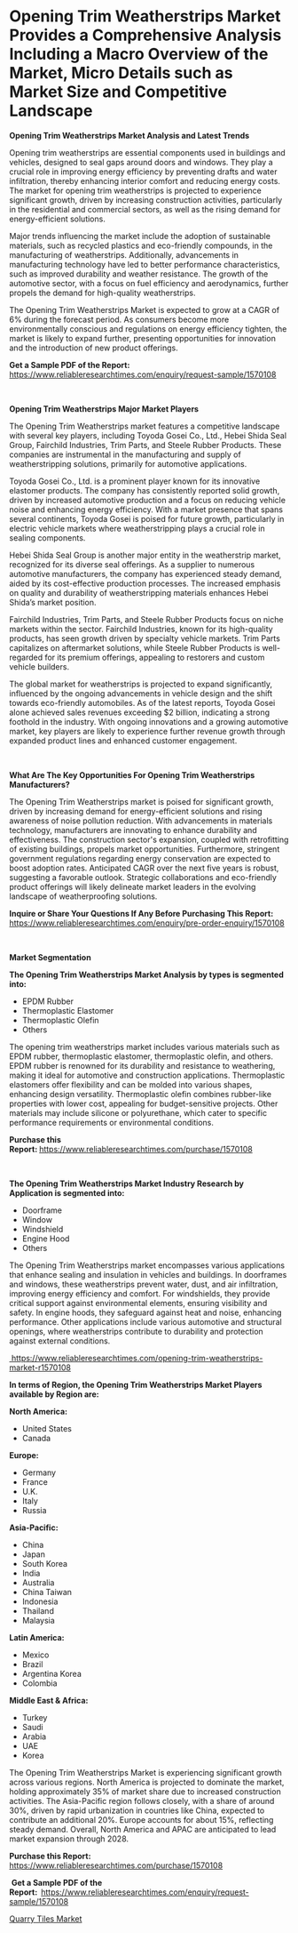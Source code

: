 <p><h1>Opening Trim Weatherstrips Market Provides a Comprehensive Analysis Including a Macro Overview of the Market, Micro Details such as Market Size and Competitive Landscape</h1></p><p><strong>Opening Trim Weatherstrips Market Analysis and Latest Trends</strong></p>
<p><p>Opening trim weatherstrips are essential components used in buildings and vehicles, designed to seal gaps around doors and windows. They play a crucial role in improving energy efficiency by preventing drafts and water infiltration, thereby enhancing interior comfort and reducing energy costs. The market for opening trim weatherstrips is projected to experience significant growth, driven by increasing construction activities, particularly in the residential and commercial sectors, as well as the rising demand for energy-efficient solutions.</p><p>Major trends influencing the market include the adoption of sustainable materials, such as recycled plastics and eco-friendly compounds, in the manufacturing of weatherstrips. Additionally, advancements in manufacturing technology have led to better performance characteristics, such as improved durability and weather resistance. The growth of the automotive sector, with a focus on fuel efficiency and aerodynamics, further propels the demand for high-quality weatherstrips.</p><p>The Opening Trim Weatherstrips Market is expected to grow at a CAGR of 6% during the forecast period. As consumers become more environmentally conscious and regulations on energy efficiency tighten, the market is likely to expand further, presenting opportunities for innovation and the introduction of new product offerings.</p></p>
<p><strong>Get a Sample PDF of the Report:&nbsp;</strong> <a href="https://www.reliableresearchtimes.com/enquiry/request-sample/1570108?utm_campaign=3036&utm_medium=2&utm_source=Github&utm_content=ia&utm_term=25032025&utm_id=opening-trim-weatherstrips">https://www.reliableresearchtimes.com/enquiry/request-sample/1570108</a></p>
<p>&nbsp;</p>
<p><strong>Opening Trim Weatherstrips Major Market Players</strong></p>
<p><p>The Opening Trim Weatherstrips market features a competitive landscape with several key players, including Toyoda Gosei Co., Ltd., Hebei Shida Seal Group, Fairchild Industries, Trim Parts, and Steele Rubber Products. These companies are instrumental in the manufacturing and supply of weatherstripping solutions, primarily for automotive applications.</p><p>Toyoda Gosei Co., Ltd. is a prominent player known for its innovative elastomer products. The company has consistently reported solid growth, driven by increased automotive production and a focus on reducing vehicle noise and enhancing energy efficiency. With a market presence that spans several continents, Toyoda Gosei is poised for future growth, particularly in electric vehicle markets where weatherstripping plays a crucial role in sealing components.</p><p>Hebei Shida Seal Group is another major entity in the weatherstrip market, recognized for its diverse seal offerings. As a supplier to numerous automotive manufacturers, the company has experienced steady demand, aided by its cost-effective production processes. The increased emphasis on quality and durability of weatherstripping materials enhances Hebei Shida’s market position.</p><p>Fairchild Industries, Trim Parts, and Steele Rubber Products focus on niche markets within the sector. Fairchild Industries, known for its high-quality products, has seen growth driven by specialty vehicle markets. Trim Parts capitalizes on aftermarket solutions, while Steele Rubber Products is well-regarded for its premium offerings, appealing to restorers and custom vehicle builders.</p><p>The global market for weatherstrips is projected to expand significantly, influenced by the ongoing advancements in vehicle design and the shift towards eco-friendly automobiles. As of the latest reports, Toyoda Gosei alone achieved sales revenues exceeding $2 billion, indicating a strong foothold in the industry. With ongoing innovations and a growing automotive market, key players are likely to experience further revenue growth through expanded product lines and enhanced customer engagement.</p></p>
<p>&nbsp;</p>
<p><strong>What Are The Key Opportunities For Opening Trim Weatherstrips Manufacturers?</strong></p>
<p><p>The Opening Trim Weatherstrips market is poised for significant growth, driven by increasing demand for energy-efficient solutions and rising awareness of noise pollution reduction. With advancements in materials technology, manufacturers are innovating to enhance durability and effectiveness. The construction sector's expansion, coupled with retrofitting of existing buildings, propels market opportunities. Furthermore, stringent government regulations regarding energy conservation are expected to boost adoption rates. Anticipated CAGR over the next five years is robust, suggesting a favorable outlook. Strategic collaborations and eco-friendly product offerings will likely delineate market leaders in the evolving landscape of weatherproofing solutions.</p></p>
<p><strong>Inquire or Share Your Questions If Any Before Purchasing This Report:</strong> <a href="https://www.reliableresearchtimes.com/enquiry/pre-order-enquiry/1570108?utm_campaign=3036&utm_medium=2&utm_source=Github&utm_content=ia&utm_term=25032025&utm_id=opening-trim-weatherstrips">https://www.reliableresearchtimes.com/enquiry/pre-order-enquiry/1570108</a></p>
<p>&nbsp;</p>
<p><strong>Market Segmentation</strong></p>
<p><strong>The Opening Trim Weatherstrips Market Analysis by types is segmented into:</strong></p>
<p><ul><li>EPDM Rubber</li><li>Thermoplastic Elastomer</li><li>Thermoplastic Olefin</li><li>Others</li></ul></p>
<p><p>The opening trim weatherstrips market includes various materials such as EPDM rubber, thermoplastic elastomer, thermoplastic olefin, and others. EPDM rubber is renowned for its durability and resistance to weathering, making it ideal for automotive and construction applications. Thermoplastic elastomers offer flexibility and can be molded into various shapes, enhancing design versatility. Thermoplastic olefin combines rubber-like properties with lower cost, appealing for budget-sensitive projects. Other materials may include silicone or polyurethane, which cater to specific performance requirements or environmental conditions.</p></p>
<p><strong>Purchase this Report:&nbsp;</strong><a href="https://www.reliableresearchtimes.com/purchase/1570108?utm_campaign=3036&utm_medium=2&utm_source=Github&utm_content=ia&utm_term=25032025&utm_id=opening-trim-weatherstrips">https://www.reliableresearchtimes.com/purchase/1570108</a></p>
<p>&nbsp;</p>
<p><strong>The Opening Trim Weatherstrips Market Industry Research by Application is segmented into:</strong></p>
<p><ul><li>Doorframe</li><li>Window</li><li>Windshield</li><li>Engine Hood</li><li>Others</li></ul></p>
<p><p>The Opening Trim Weatherstrips market encompasses various applications that enhance sealing and insulation in vehicles and buildings. In doorframes and windows, these weatherstrips prevent water, dust, and air infiltration, improving energy efficiency and comfort. For windshields, they provide critical support against environmental elements, ensuring visibility and safety. In engine hoods, they safeguard against heat and noise, enhancing performance. Other applications include various automotive and structural openings, where weatherstrips contribute to durability and protection against external conditions.</p></p>
<p><a href="https://www.reliableresearchtimes.com/opening-trim-weatherstrips-market-r1570108?utm_campaign=3036&utm_medium=2&utm_source=Github&utm_content=ia&utm_term=25032025&utm_id=opening-trim-weatherstrips">&nbsp;https://www.reliableresearchtimes.com/opening-trim-weatherstrips-market-r1570108</a></p>
<p><strong>In terms of Region, the Opening Trim Weatherstrips Market Players available by Region are:</strong></p>
<p>
    <p> <strong> North America: </strong>
        <ul>
            <li>United States</li>
            <li>Canada</li>
        </ul>
        </p> 
    <p> <strong> Europe: </strong>
        <ul>
            <li>Germany</li>
            <li>France</li>
            <li>U.K.</li>
            <li>Italy</li>
            <li>Russia</li>
        </ul>
        </p> 
    <p> <strong> Asia-Pacific: </strong>
        <ul>
            <li>China</li>
            <li>Japan</li>
            <li>South Korea</li>
            <li>India</li>
            <li>Australia</li>
            <li>China Taiwan</li>
            <li>Indonesia</li>
            <li>Thailand</li>
            <li>Malaysia</li>
        </ul>
        </p> 
    <p> <strong> Latin America: </strong>
        <ul>
            <li>Mexico</li>
            <li>Brazil</li>
            <li>Argentina Korea</li>
            <li>Colombia</li>
        </ul>
        </p> 
    <p> <strong> Middle East & Africa: </strong>
        <ul>
            <li>Turkey</li>
            <li>Saudi</li>
            <li>Arabia</li>
            <li>UAE</li>
            <li>Korea</li>
        </ul>
    </p>
    </p>
<p><p>The Opening Trim Weatherstrips Market is experiencing significant growth across various regions. North America is projected to dominate the market, holding approximately 35% of market share due to increased construction activities. The Asia-Pacific region follows closely, with a share of around 30%, driven by rapid urbanization in countries like China, expected to contribute an additional 20%. Europe accounts for about 15%, reflecting steady demand. Overall, North America and APAC are anticipated to lead market expansion through 2028.</p></p>
<p><strong>Purchase this Report: </strong><a href="https://www.reliableresearchtimes.com/purchase/1570108?utm_campaign=3036&utm_medium=2&utm_source=Github&utm_content=ia&utm_term=25032025&utm_id=opening-trim-weatherstrips">https://www.reliableresearchtimes.com/purchase/1570108</a></p>
<p>&nbsp;<strong>Get a Sample PDF of the Report:&nbsp;&nbsp;</strong><a href="https://www.reliableresearchtimes.com/enquiry/request-sample/1570108?utm_campaign=3036&utm_medium=2&utm_source=Github&utm_content=ia&utm_term=25032025&utm_id=opening-trim-weatherstrips">https://www.reliableresearchtimes.com/enquiry/request-sample/1570108</a></p>
<p><strong></strong></p>
<p><p><a href="https://github.com/ngozudapshi/Market-Research-Report-List-1/blob/main/quarry-tiles-market.md?utm_campaign=3036&utm_medium=2&utm_source=Github&utm_content=ia&utm_term=25032025&utm_id=opening-trim-weatherstrips">Quarry Tiles Market</a></p></p>